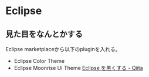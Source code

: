 # Eclipse
## 見た目をなんとかする
Eclipse marketplaceから以下のpluginを入れる。
- Eclipse Color Theme
- Eclipse Moonrise UI Theme
[Eclipse を黒くする - Qiita](http://qiita.com/mdstoy/items/e3a3489758b5341b8e62)
